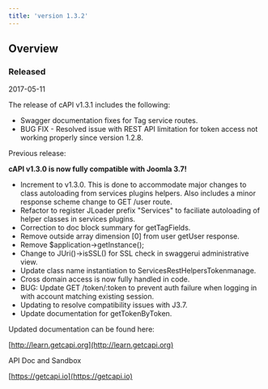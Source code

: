 ```yaml
---
title: 'version 1.3.2'
---
```


## Overview
### Released 
2017-05-11

The release of cAPI v1.3.1 includes the following:

* Swagger documentation fixes for Tag service routes.
* BUG FIX - Resolved issue with REST API limitation for token access not working properly since version 1.2.8.

Previous release:

**cAPI v1.3.0 is now fully compatible with Joomla 3.7!**

* Increment to v1.3.0. This is done to accommodate major changes to class autoloading from services plugins helpers. Also includes a minor response scheme change to GET /user route.
* Refactor to register JLoader prefix "Services" to faciliate autoloading of helper classes in services plugins.
* Correction to doc block summary for getTagFields.
* Remove outside array dimension [0] from user getUser response.
* Remove $application->getInstance();
* Change to JUri()->isSSL() for SSL check in swaggerui administrative view.
* Update class name instantiation to ServicesRestHelpersTokenmanage.
* Cross domain access is now fully handled in code.
* BUG: Update GET /token/:token to prevent auth failure when logging in with account matching existing session.
* Updating to resolve compatibility issues with J3.7.
* Update documentation for getTokenByToken.

Updated documentation can be found here:

[http://learn.getcapi.org](http://learn.getcapi.org)

API Doc and Sandbox

[https://getcapi.io](https://getcapi.io)